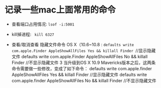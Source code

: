 # 记录一些mac上面常用的命令

- 查看端口占用情况: ``lsof -i:5001``
- kill掉进程: `` kill 6327``

- 查看/取消查看 隐藏文件命令
OS X（10.6~10.8 :
``defaults write com.apple.Finder AppleShowAllFiles Yes && killall Finder ``//显示隐藏文件
defaults write com.apple.Finder AppleShowAllFiles No && killall Finder //不显示隐藏文件
3
当升级到OS X 10.9 Mavericks版本之后，这两条命令需要做一些修改，变成了如下命令：
defaults write com.apple.finder AppleShowAllFiles Yes && killall Finder //显示隐藏文件
defaults write com.apple.finder AppleShowAllFiles No && killall Finder //不显示隐藏文件